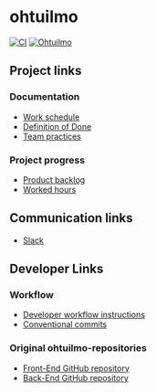 # ohtuilmo

[![CI](https://github.com/Ohtuilmo/ohtuilmo/actions/workflows/staging.yaml/badge.svg)](https://github.com/Ohtuilmo/ohtuilmo/actions/workflows/staging.yaml)
[![Ohtuilmo](https://img.shields.io/endpoint?url=https://cloud.cypress.io/badge/detailed/2e43ni/main&style=flat&logo=cypress)](https://cloud.cypress.io/projects/2e43ni/runs)

## Project links

### Documentation

- [Work schedule](/documentation/work_schedule.md)
- [Definition of Done](/documentation/definition_of_done.md)
- [Team practices](/documentation/team_practices.md)

### Project progress

- [Product backlog](https://github.com/orgs/Ohtuilmo/projects/1)
- [Worked hours](https://docs.google.com/spreadsheets/d/e/2PACX-1vRnlawBu2lDWxWYNQsZnKCnWiG41CknVIywZnWhlX3j-18jG2Kyh2MxMxhKrqqTQkDnvm0NPfUBslDE/pubhtml)

## Communication links

- [Slack](https://ohtuilmo.slack.com)

## Developer Links

### Workflow

- [Developer workflow instructions](/documentation/developer_workflow.md)
- [Conventional commits](https://www.conventionalcommits.org/en/v1.0.0/)

### Original ohtuilmo-repositories

- [Front-End GitHub repository](https://github.com/UniversityOfHelsinkiCS/ohtuilmo-frontend/tree/master)
- [Back-End GitHub repository](https://github.com/UniversityOfHelsinkiCS/ohtuilmo-backend)
